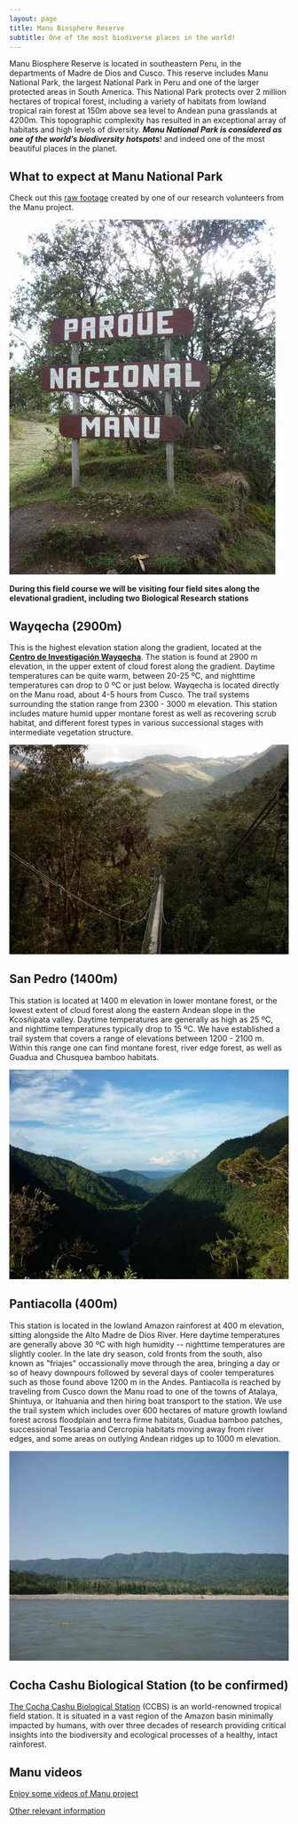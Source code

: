 ```yaml
---
layout: page
title: Manu Biosphere Reserve
subtitle: One of the most biodiverse places in the world!
---
```

Manu Biosphere Reserve is located in southeastern Peru, in the departments of Madre de Dios and Cusco. This reserve includes Manu National Park, the largest National Park in Peru and one of the larger protected areas in South America. This National Park protects over 2 million hectares of tropical forest, including a variety of habitats from lowland tropical rain forest at 150m above sea level to Andean puna grasslands at 4200m. This topographic complexity has resulted in an exceptional array of habitats and high levels of diversity.
_**Manu National Park is considered as one of the world’s biodiversity hotspots**_! and indeed one of the most beautiful places in the planet.

## What to expect at Manu National Park
Check out this [raw footage](https://www.youtube.com/watch?feature=player_embedded&v=VuedaG61Vik) created by one of our research volunteers from the Manu project.

![alt text](manu.jpg) 

**During this field course we will be visiting four field sites along the elevational gradient, including two Biological Research stations**

## Wayqecha (2900m)
This is the highest elevation station along the gradient, located at the [**Centro de Investigación Wayqecha**](http://www.amazonconservation.org/ourwork/research_wayqecha.html). The station is found at 2900 m elevation, in the upper extent of cloud forest along the gradient.  Daytime temperatures can be quite warm, between 20-25 ºC, and nighttime temperatures can drop to 0 ºC or just below. Wayqecha is located directly on the Manu road, about 4-5 hours from Cusco. The trail systems surrounding the station range from 2300 - 3000 m elevation. This station includes mature humid upper montane forest as well as recovering scrub habitat, and different forest types in various successional stages with intermediate vegetation structure.

![alt text](wayqecha.jpg) 

## San Pedro (1400m)
This station is located at 1400 m elevation in lower montane forest, or the lowest extent of cloud forest along the eastern Andean slope in the Kcosñipata valley.  Daytime temperatures are generally as high as 25 ºC, and nighttime temperatures typically drop to 15 ºC. We have established a trail system that covers a range of elevations between 1200 - 2100 m. Within this range one can find montane forest, river edge forest, as well as Guadua and Chusquea bamboo habitats.

![alt text](spedro.jpg) 

## Pantiacolla (400m)
This station is located in the lowland Amazon rainforest at 400 m elevation, sitting alongside the Alto Madre de Dios River.  Here daytime temperatures are generally above 30 ºC with high humidity -- nighttime temperatures are slightly cooler.  In the late dry season, cold fronts from the south, also known as "friajes" occassionally move through the area, bringing a day or so of heavy downpours followed by several days of cooler temperatures such as those found above 1200 m in the Andes.  Pantiacolla is reached by traveling from Cusco down the Manu road to one of the towns of Atalaya, Shintuya, or Itahuania and then hiring boat transport to the station.  We use the trail system which includes over 600 hectares of mature growth lowland forest across floodplain and terra firme habitats, Guadua bamboo patches, successional Tessaria and Cercropia habitats moving away from river edges, and some areas on outlying Andean ridges up to 1000 m elevation. 

![alt text](pantia.jpg) 

## Cocha Cashu Biological Station (to be confirmed)
[The Cocha Cashu Biological Station](http://cochacashu.sandiegozooglobal.org) (CCBS) is an world-renowned tropical field station. It is situated in a vast region of the Amazon basin minimally impacted by humans, with over three decades of research providing critical insights into the biodiversity and ecological processes of a healthy, intact rainforest. 

## Manu videos
[Enjoy some videos of Manu project](http://www.zoology.ubc.ca/~jankowsk/Manu_Videos.html)

[Other relevant information](http://www.zoology.ubc.ca/~jankowsk/)










